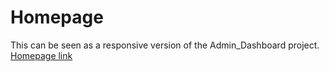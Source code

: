 # Homepage
This can be seen as a responsive version of the Admin_Dashboard project.
[Homepage link](https://kelshuka.github.io/Homepage/)
